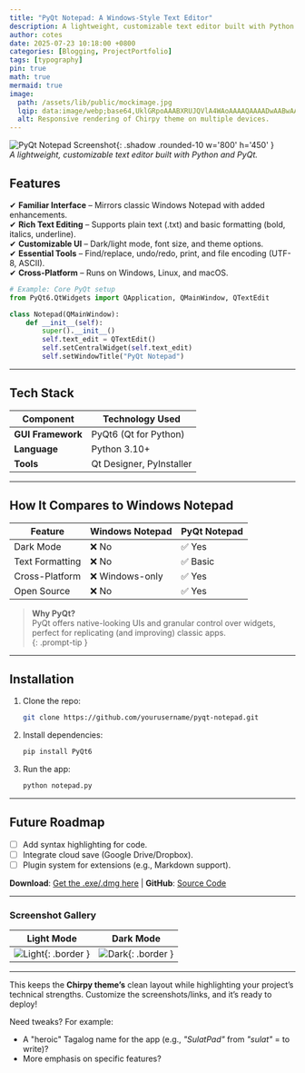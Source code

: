 ```yaml
---
title: "PyQt Notepad: A Windows-Style Text Editor"
description: A lightweight, customizable text editor built with Python and PyQt.
author: cotes
date: 2025-07-23 10:18:00 +0800
categories: [Blogging, ProjectPortfolio]
tags: [typography]
pin: true
math: true
mermaid: true
image:
  path: /assets/lib/public/mockimage.jpg
  lqip: data:image/webp;base64,UklGRpoAAABXRUJQVlA4WAoAAAAQAAAADwAABwAAQUxQSDIAAAARL0AmbZurmr57yyIiqE8oiG0bejIYEQTgqiDA9vqnsUSI6H+oAERp2HZ65qP/VIAWAFZQOCBCAAAA8AEAnQEqEAAIAAVAfCWkAALp8sF8rgRgAP7o9FDvMCkMde9PK7euH5M1m6VWoDXf2FkP3BqV0ZYbO6NA/VFIAAAA
  alt: Responsive rendering of Chirpy theme on multiple devices.
---
```


![PyQt Notepad Screenshot](/assets/img/notepad-demo.png){: .shadow .rounded-10 w='800' h='450' }  
*A lightweight, customizable text editor built with Python and PyQt.*  

## **Features**  
✔ **Familiar Interface** – Mirrors classic Windows Notepad with added enhancements.  
✔ **Rich Text Editing** – Supports plain text (.txt) and basic formatting (bold, italics, underline).  
✔ **Customizable UI** – Dark/light mode, font size, and theme options.  
✔ **Essential Tools** – Find/replace, undo/redo, print, and file encoding (UTF-8, ASCII).  
✔ **Cross-Platform** – Runs on Windows, Linux, and macOS.  

```python
# Example: Core PyQt setup
from PyQt6.QtWidgets import QApplication, QMainWindow, QTextEdit

class Notepad(QMainWindow):
    def __init__(self):
        super().__init__()
        self.text_edit = QTextEdit()
        self.setCentralWidget(self.text_edit)
        self.setWindowTitle("PyQt Notepad")
```

---

## **Tech Stack**  
| Component         | Technology Used          |
| ----------------- | ------------------------ |
| **GUI Framework** | PyQt6 (Qt for Python)    |
| **Language**      | Python 3.10+             |
| **Tools**         | Qt Designer, PyInstaller |

---

## **How It Compares to Windows Notepad**  
| Feature         | Windows Notepad | PyQt Notepad |
| --------------- | --------------- | ------------ |
| Dark Mode       | ❌ No            | ✅ Yes        |
| Text Formatting | ❌ No            | ✅ Basic      |
| Cross-Platform  | ❌ Windows-only  | ✅ Yes        |
| Open Source     | ❌ No            | ✅ Yes        |

> **Why PyQt?**  
> PyQt offers native-looking UIs and granular control over widgets, perfect for replicating (and improving) classic apps.  
{: .prompt-tip }  

---

## **Installation**  
1. Clone the repo:  
   ```bash
   git clone https://github.com/yourusername/pyqt-notepad.git
   ```
2. Install dependencies:  
   ```bash
   pip install PyQt6
   ```
3. Run the app:  
   ```bash
   python notepad.py
   ```

---

## **Future Roadmap**  
- [ ] Add syntax highlighting for code.  
- [ ] Integrate cloud save (Google Drive/Dropbox).  
- [ ] Plugin system for extensions (e.g., Markdown support).  

**Download**: [Get the .exe/.dmg here](#) | **GitHub**: [Source Code](#)  

---

### **Screenshot Gallery**  
| Light Mode                                          | Dark Mode                                         |
| --------------------------------------------------- | ------------------------------------------------- |
| ![Light](/assets/img/notepad-light.png){: .border } | ![Dark](/assets/img/notepad-dark.png){: .border } |

---

This keeps the **Chirpy theme’s** clean layout while highlighting your project’s technical strengths. Customize the screenshots/links, and it’s ready to deploy!  

Need tweaks? For example:  
- A "heroic" Tagalog name for the app (e.g., *"SulatPad"* from *"sulat"* = to write)?  
- More emphasis on specific features?
